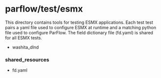 # parflow/test/esmx

This directory contains tools for testing ESMX applications. Each test test
pairs a yaml file used to configure ESMX at runtime and a matching python file
used to configure ParFlow. The field dictionary file (fd.yaml) is shared for
all ESMX tests.

- washita_dlnd

### shared_resources

- fd.yaml
